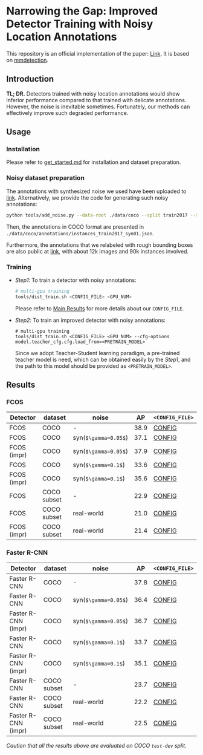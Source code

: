 # Narrowing the Gap: Improved Detector Training with Noisy Location Annotations

This repository is an official implementation of the paper: [Link](TBD).
It is based on [mmdetection](https://github.com/open-mmlab/mmdetection).

## Introduction
**TL; DR.** Detectors trained with noisy location annotations would show inferior performance compared to that trained with delicate annotations. However, the noise is inevitable sometimes. Fortunately, our methods can effectively improve such degraded performance.

## Usage
### Installation
Please refer to [get_started.md](https://github.com/open-mmlab/mmdetection/blob/master/docs/get_started.md) for installation and dataset preparation.

### Noisy dataset preparation
The annotations with synthesized noise we used have been uploaded to [link]().
Alternatively, we provide the code for generating such noisy annotations:
```bash
python tools/add_noise.py --data-root ./data/coco --split train2017 --sigma 0.1 -o syn01
```
Then, the annotations in COCO format are presented in `./data/coco/annotations/instances_train2017_syn01.json`.

Furthermore, the annotations that we relabeled with rough bounding boxes are also public at [link](), with about 12k images and 90k instances involved.

### Training
- *Step1*: To train a detector with noisy annotations:
    ```bash
    # multi-gpu training
    tools/dist_train.sh <CONFIG_FILE> <GPU_NUM>
    ```
    Please refer to [Main Results](#Results) for more details about our `CONFIG_FILE`.

- *Step2*: To train an improved detector with noisy annotations:
    ```
    # multi-gpu training
    tools/dist_train.sh <CONFIG_FILE> <GPU_NUM> --cfg-options model.teacher_cfg.cfg.load_from=<PRETRAIN_MODEL>
    ```
    Since we adopt Teacher-Student learning paradigm, a pre-trained teacher model is need, which can be obtained easily by the *Step1*, and the path to this model should be provided as `<PRETRAIN_MODEL>`.

## Results
### FCOS

| Detector    | dataset      | noise                | AP   | `<CONFIG_FILE>` |
|------------ | ------------ | -------------------- | ---- | --------------- |
| FCOS        | COCO         | -                    | 38.9 | [CONFIG](configs/noise/fcos_1x_coco.py) |
| FCOS        | COCO         | syn(`$\gamma=0.05$`) | 37.1 | [CONFIG](configs/noise/fcos_1x_syn005_coco.py) |
| FCOS (impr) | COCO         | syn(`$\gamma=0.05$`) | 37.9 | [CONFIG](configs/noise/fcos_1x_syn005_impr_coco.py) |
| FCOS        | COCO         | syn(`$\gamma=0.1$`)  | 33.6 | [CONFIG](configs/noise/fcos_1x_syn01_coco.py) |
| FCOS (impr) | COCO         | syn(`$\gamma=0.1$`)  | 35.6 | [CONFIG](configs/noise/fcos_1x_syn01_impr_coco.py) |
| FCOS        | COCO subset  | -                    | 22.9 | [CONFIG](configs/noise/fcos_1x_cocosubset.py) |
| FCOS        | COCO subset  | real-world           | 21.0 | [CONFIG](configs/noise/fcos_1x_real-world_cocosubset.py) |
| FCOS (impr) | COCO subset  | real-world           | 21.4 | [CONFIG](configs/noise/fcos_1x_real-world_impr_cocosubset.py) |

### Faster R-CNN
| Detector    | dataset      | noise                | AP   | `<CONFIG_FILE>` |
|------------ | ------------ | -------------------- | ---- | --------------- |
| Faster R-CNN        | COCO         | -                    | 37.8 | [CONFIG](configs/noise/faster_rcnn_1x_coco.py) |
| Faster R-CNN        | COCO         | syn(`$\gamma=0.05$`) | 36.4 | [CONFIG](configs/noise/faster_rcnn_1x_syn005_coco.py) |
| Faster R-CNN (impr) | COCO         | syn(`$\gamma=0.05$`) | 36.7 | [CONFIG](configs/noise/faster_rcnn_1x_syn005_impr_coco.py) |
| Faster R-CNN        | COCO         | syn(`$\gamma=0.1$`)  | 33.7 | [CONFIG](configs/noise/faster_rcnn_1x_syn01_coco.py) |
| Faster R-CNN (impr) | COCO         | syn(`$\gamma=0.1$`)  | 35.1 | [CONFIG](configs/noise/faster_rcnn_1x_syn01_impr_coco.py) |
| Faster R-CNN        | COCO subset  | -                    | 23.7 | [CONFIG](configs/noise/faster_rcnn_1x_cocosubset.py) |
| Faster R-CNN        | COCO subset  | real-world           | 22.2 | [CONFIG](configs/noise/faster_rcnn_1x_real-world_cocosubset.py) |
| Faster R-CNN (impr) | COCO subset  | real-world           | 22.5 | [CONFIG](configs/noise/faster_rcnn_1x_real-world_impr_cocosubset.py) |

*Caution that all the results above are evaluated on COCO `test-dev` split.*